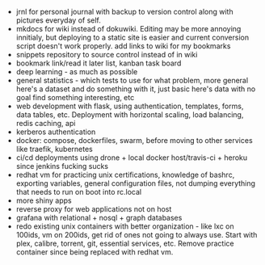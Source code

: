 - jrnl for personal journal with backup to version control along with pictures everyday of self.
- mkdocs for wiki instead of dokuwiki. Editing may be more annoying innitialy, but deploying to a static site is easier and current conversion script doesn't work properly. add links to wiki for my bookmarks
- snippets repository to source control instead of in wiki
- bookmark link/read it later list, kanban task board
- deep learning - as much as possible
- general statistics - which tests to use for what problem, more general here's a dataset and do something with it, just basic here's data with no goal find something interesting, etc
- web development with flask, using authentication, templates, forms, data tables, etc. Deployment with horizontal scaling, load balancing, redis caching, api
- kerberos authentication
- docker: compose, dockerfiles, swarm, before moving to other services like traefik, kubernetes
- ci/cd deployments using drone + local docker host/travis-ci + heroku since jenkins fucking sucks
- redhat vm for practicing unix certifications, knowledge of bashrc, exporting variables, general configuration files, not dumping everything that needs to run on boot into rc.local
- more shiny apps
- reverse proxy for web applications not on host
- grafana with relational + nosql + graph databases
- redo existing unix containers with better organization - like lxc on 100ids, vm on 200ids, get rid of ones not going to always use. Start with plex, calibre, torrent, git, essential services, etc. Remove practice container since being replaced with redhat vm.
